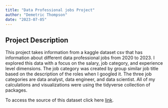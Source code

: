 ```yaml
---
title: "Data Professional jobs Project"
author: "Demetric Thompson"
date: "2023-07-05"
---
```


## Project Description
This project takes information from a kaggle dataset csv that has information about different data professional jobs from 2020 to 2023. I explored this data with a focus on the salary, job category, and experience level dimensions. The job category was created by group similar job title based on the description of the roles when I googled it. The three job categories are data analyst, data engineer, and data scientist. All of my calculations and visualizations were using the tidyverse collection of packages.

To access the source of this dataset click here [link](https://www.kaggle.com/datasets/arnabchaki/data-science-salaries-2023).
